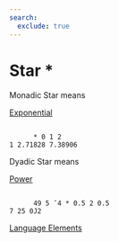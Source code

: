 ```yaml
---
search:
  exclude: true
---
```






<h1 class="heading"><span class="name">Star</span> <span class="command">*</span></h1>


Monadic Star means


[Exponential](../primitive-functions/exponential.md)
```apl

      * 0 1 2
1 2.71828 7.38906
```

Dyadic Star means


[Power
      ](../primitive-functions/power.md)
```apl

      49 5 ¯4 * 0.5 2 0.5
7 25 0J2

```


[Language Elements](./language-elements.md)


